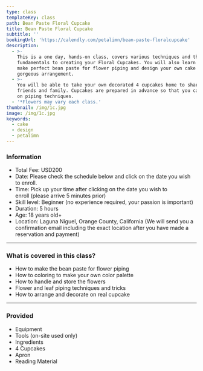 ```yaml
---
type: class
templateKey: class
path: Bean Paste Floral Cupcake
title: Bean Paste Floral Cupcake
subtitle: ''
bookingUrl: 'https://calendly.com/petalimn/bean-paste-floralcupcake'
description:
  - >-
    This is a one day, hands-on class, covers various techniques and the
    fundamentals to creating your Floral Cupcakes. You will also learn how to
    make perfect bean paste for flower piping and design your own cake with
    gorgeous arrangement.
  - >-
    You will be able to take your own decorated 4 cupcakes home to share with
    friends and family. Cupcakes are prepared in advance so that you can focus
    on piping techniques.
  - '*Flowers may vary each class.'
thumbnail: /img/1c.jpg
image: /img/1c.jpg
keywords:
  - cake
  - design
  - petalimn
---
```


### Information

* Total Fee: USD200
* Date: Please check the schedule below and click on the date you wish to enroll.
* Time: Pick up your time after clicking on the date you wish to enroll (please arrive 5 minutes prior)
* Skill level: Beginner (no experience required, your passion is important)
* Duration: 5 hours
* Age: 18 years old+
* Location: Laguna Niguel, Orange County, California (We will send you a confirmation email including the exact location after you have made a reservation and payment)

---

### What is covered in this class?

* How to make the bean paste for flower piping
* How to coloring to make your own color palette
* How to handle and store the flowers
* Flower and leaf piping techniques and tricks
* How to arrange and decorate on real cupcake

---

### Provided

* Equipment
* Tools (on-site used only)
* Ingredients
* 4 Cupcakes
* Apron
* Reading Material
